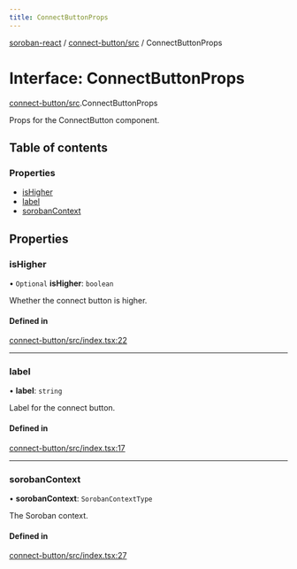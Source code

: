 ```yaml
---
title: ConnectButtonProps
---
```

[soroban-react](../README.md) / [connect-button/src](../modules/connect_button_src.md) / ConnectButtonProps

# Interface: ConnectButtonProps

[connect-button/src](../modules/connect_button_src.md).ConnectButtonProps

Props for the ConnectButton component.

## Table of contents

### Properties

- [isHigher](connect_button_src.ConnectButtonProps.md#ishigher)
- [label](connect_button_src.ConnectButtonProps.md#label)
- [sorobanContext](connect_button_src.ConnectButtonProps.md#sorobancontext)

## Properties

### isHigher

• `Optional` **isHigher**: `boolean`

Whether the connect button is higher.

#### Defined in

[connect-button/src/index.tsx:22](https://github.com/paltalabs/soroban-react/blob/7608217/packages/connect-button/src/index.tsx#L22)

___

### label

• **label**: `string`

Label for the connect button.

#### Defined in

[connect-button/src/index.tsx:17](https://github.com/paltalabs/soroban-react/blob/7608217/packages/connect-button/src/index.tsx#L17)

___

### sorobanContext

• **sorobanContext**: `SorobanContextType`

The Soroban context.

#### Defined in

[connect-button/src/index.tsx:27](https://github.com/paltalabs/soroban-react/blob/7608217/packages/connect-button/src/index.tsx#L27)
